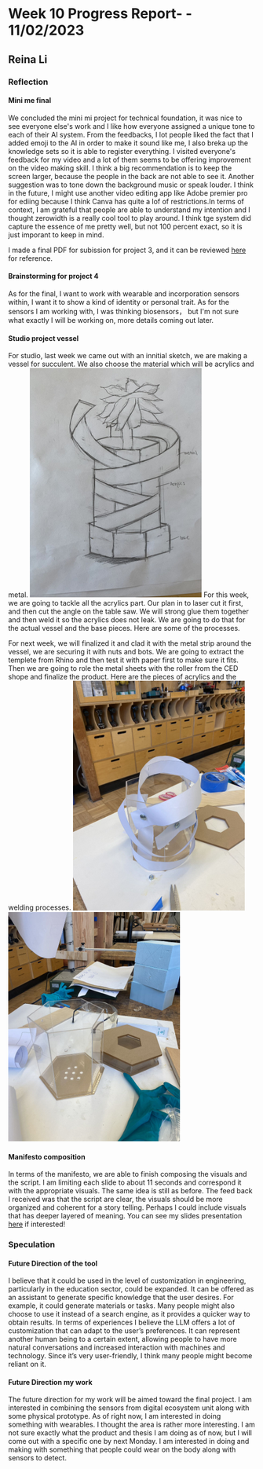 # Week 10 Progress Report- - 11/02/2023

## Reina Li

### Reflection
#### Mini me final
We concluded the mini mi project for technical foundation, it was nice to see everyone else's work and I like how everyone assigned a unique tone to each of their AI system. From the feedbacks, I lot people liked the fact that I added emoji to the AI in order to make it sound like me, I also breka up the knowledge sets so it is able to register everything. I visited everyone's feedback for my video and a lot of them seems to be offering improvement on the video making skill. I think a big recommendation is to keep the screen larger, because the people in the back are not able to see it. Another suggestion was to tone down the background music or speak louder. I think in the future, I might use another video editing app like Adobe premier pro for ediing because I think Canva has quite a lof of restrictions.In terms of context, I am grateful that people are able to understand my intention and I thought zerowidth is a really cool tool to play around. I think tge system did capture the essence of me pretty well, but not 100 percent exact, so it is just imporant to keep in mind. 

I made a final PDF for subission for project 3, and it can be reviewed [here](https://acrobat.adobe.com/id/urn:aaid:sc:va6c2:8f48fb2c-4048-4fb0-bae1-72c139859f38) for reference. 

#### Brainstorming for project 4
As for the final, I want to work with wearable and incorporation sensors within, I want it to show a kind of identity or personal trait. As for the sensors I am working with, I was thinking biosensors， but I'm not sure what exactly I will be working on, more details coming out later. 

#### Studio project vessel
For studio, last week we came out with an innitial sketch, we are making a vessel for succulent. We also choose the material which will be acrylics and metal. 
<img src="https://github.com/Berkeley-MDes/tdf-fa23-reinali/blob/main/weekly-reports/229576552051065703.jpg" alt="Alt Text" width="350"> 
For this week, we are going to tackle all the acrylics part. Our plan in to laser cut it first, and then cut the angle on the table saw. We will strong glue them together and then weld it so the acrylics does not leak. We are going to do that for the actual vessel and the base pieces. Here are some of the processes.

For next week, we will finalized it and clad it with the metal strip around the vessel, we are securing it with nuts and bots. We are going to extract the templete from Rhino and then test it with paper first to make sure it fits. Then we are going to role the metal sheets with the roller from the CED shope and finalize the product. Here are the pieces of acrylics and the welding processes. 
<img src="https://github.com/Berkeley-MDes/tdf-fa23-reinali/blob/main/weekly-reports/110413905267074818.jpg" alt="Alt Text" width="350"> 
<img src="https://github.com/Berkeley-MDes/tdf-fa23-reinali/blob/main/weekly-reports/391164891889938354.jpg" alt="Alt Text" width="350"> 

#### Manifesto composition
In terms of the manifesto, we are able to finish composing the visuals and the script. I am limiting each slide to about 11 seconds and correspond it with the appropriate visuals. The same idea is still as before. The feed back I received was that the script are clear, the visuals should be more organized and coherent for a story telling. Perhaps I could include visuals that has deeper layered of meaning. You can see my slides presentation [here](https://docs.google.com/presentation/d/e/2PACX-1vTu4vQNUcDPBj_QQPdnMtS_pyxjt-KK0mBqpZxt4azHMzuM1ijnDDIcSVCekae7Vg2ZGsP4fFIVJLzs/pub?start=false&loop=false&delayms=20000) if interested!

### Speculation
#### Future Direction of the tool
I believe that it could be used in the level of customization in engineering, particularly in the education sector, could be expanded. It can be offered as an assistant to generate specific knowledge that the user desires. For example, it could generate materials or tasks. Many people might also choose to use it instead of a search engine, as it provides a quicker way to obtain results. In terms of experiences I believe the LLM offers a lot of customization that can adapt to the user’s preferences. It can represent another human being to a certain extent, allowing people to have more natural conversations and increased interaction with machines and technology. Since it’s very user-friendly, I think many people might become reliant on it.

#### Future Direction my work
The future direction for my work will be aimed toward the final project. I am interested in combining the sensors from digital ecosystem unit along with some physical prototype. As of right now, I am interested in doing something with wearables. I thought the area is rather more interesting. I am not sure exactly what the product and thesis I am doing as of now, but I will come out with a specific one by next Monday. I am interested in doing and making with something that people could wear on the body along with sensors to detect. 
